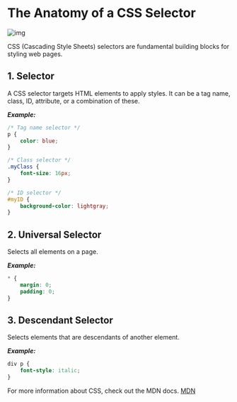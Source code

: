 # The Anatomy of a CSS Selector
![img](https://images.unsplash.com/photo-1523437113738-bbd3cc89fb19?q=80&w=2671&auto=format&fit=crop&ixlib=rb-4.0.3&ixid=M3wxMjA3fDB8MHxwaG90by1wYWdlfHx8fGVufDB8fHx8fA%3D%3D)

CSS (Cascading Style Sheets) selectors are fundamental building blocks for styling web pages.

## 1. Selector
A CSS selector targets HTML elements to apply styles. It can be a tag name, class, ID, attribute, or a combination of these.

***Example:***

```CSS
/* Tag name selector */
p {
    color: blue;
}

/* Class selector */
.myClass {
    font-size: 16px;
}

/* ID selector */
#myID {
    background-color: lightgray;
}
```

## 2. Universal Selector
Selects all elements on a page.

***Example:***

```CSS
* {
    margin: 0;
    padding: 0;
}
```
## 3. Descendant Selector
Selects elements that are descendants of another element.

***Example:***

```CSS
div p {
    font-style: italic;
}
```

For more information about CSS, check out the MDN docs. 
[MDN](https://developer.mozilla.org/en-US/docs/Learn/CSS)